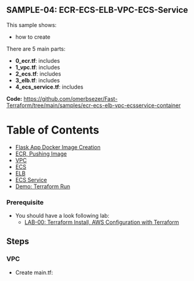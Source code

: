 ## SAMPLE-04: ECR-ECS-ELB-VPC-ECS-Service

This sample shows:
- how to create 

There are 5 main parts:
- **0_ecr.tf**: includes 
- **1_vpc.tf**: includes
- **2_ecs.tf**: includes 
- **3_elb.tf**: includes 
- **4_ecs_service.tf**: includes 

**Code:** https://github.com/omerbsezer/Fast-Terraform/tree/main/samples/ecr-ecs-elb-vpc-ecsservice-container

# Table of Contents
- [Flask App Docker Image Creation](#image)
- [ECR, Pushing Image](#ecr)
- [VPC](#vpc)
- [ECS](#ecs)
- [ELB](#elb)
- [ECS Service](#ecsservice)
- [Demo: Terraform Run](#run)

### Prerequisite

- You should have a look following lab: 
  - [LAB-00: Terraform Install, AWS Configuration with Terraform](https://github.com/omerbsezer/Fast-Terraform/blob/main/LAB00-Terraform-Install-AWS-Configuration.md)

## Steps


### VPC <a name="vpc"></a>

- Create main.tf:
 
```
```
